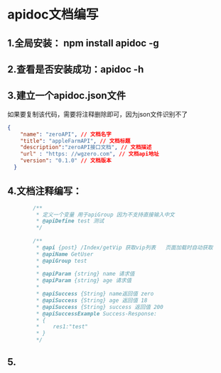 # apidoc文档编写

## 1.全局安装： npm install apidoc -g

## 2.查看是否安装成功：apidoc -h

## 3.建立一个apidoc.json文件

如果要复制该代码，需要将注释删除即可，因为json文件识别不了

```json
{
    "name": "zeroAPI", // 文档名字
    "title": "appleFarmAPI", // 文档标题
    "description":"zeroAPI接口文档", // 文档描述
    "url" : "https: //wgzero.com", // 文档api地址
    "version": "0.1.0" // 文档版本
  }
```

## 4.文档注释编写：

```js
		/**
         * 定义一个变量 用于apiGroup 因为不支持直接输入中文
         * @apiDefine test 测试
         */
        
        /**
         * @api {post} /Index/getVip 获取vip列表   页面加载时自动获取
         * @apiName GetUser
         * @apiGroup test
         *
         * @apiParam {string} name 请求值
         * @apiParam {string} age 请求值
         *
         * @apiSuccess {String} name返回值 zero
         * @apiSuccess {String} age 返回值 18
         * @apiSuccess {String} success 返回值 200
         * @apiSuccessExample Success-Response:
         * {
         * 　　res1:"test"
         * }
         */
```



## 5.